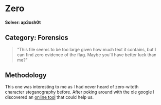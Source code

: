 Zero
=====
#### Solver: ap3xsh0t

## Category: Forensics

> "This file seems to be too large given how much text it contains, but I can find zero evidence of the flag. Maybe you'll have better luck than me?"

## Methodology
This one was interesting to me as I had never heard of zero-witdth character steganography before. After poking around with the ole google I discovered an [online tool](https://330k.github.io/misc_tools/unicode_steganography.html) that could help us.
